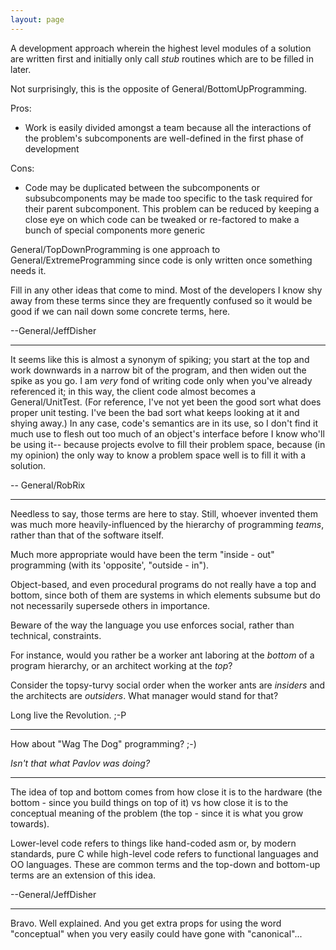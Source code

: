 ```yaml
---
layout: page
---
```




A development approach wherein the highest level modules of a solution are written first and initially only call *stub* routines which are to be filled in later.

Not surprisingly, this is the opposite of General/BottomUpProgramming.

Pros:

* Work is easily divided amongst a team because all the interactions of the problem's subcomponents are well-defined in the first phase of development


Cons:

* Code may be duplicated between the subcomponents or subsubcomponents may be made too specific to the task required for their parent subcomponent.  This problem can be reduced by keeping a close eye on which code can be tweaked or re-factored to make a bunch of special components more generic


General/TopDownProgramming is one approach to General/ExtremeProgramming since code is only written once something needs it.

Fill in any other ideas that come to mind. Most of the developers I know shy away from these terms since they are frequently confused so it would be good if we can nail down some concrete terms, here.

--General/JeffDisher

----

It seems like this is almost a synonym of spiking; you start at the top and work downwards in a narrow bit of the program, and then widen out the spike as you go. I am *very* fond of writing code only when you've already referenced it; in this way, the client code almost becomes a General/UnitTest. (For reference, I've not yet been the good sort what does proper unit testing. I've been the bad sort what keeps looking at it and shying away.) In any case, code's semantics are in its use, so I don't find it much use to flesh out too much of an object's interface before I know who'll be using it-- because projects evolve to fill their problem space, because (in my opinion) the only way to know a problem space well is to fill it with a solution.

-- General/RobRix

----

Needless to say, those terms are here to stay. Still, whoever invented them was much more heavily-influenced by the hierarchy of programming
*teams*, rather than that of the software itself.

Much more appropriate would have been the term "inside - out" programming (with its 'opposite', "outside - in").

Object-based, and even procedural programs do not really have a top and bottom, since both of them are systems
in which elements subsume but do not necessarily supersede others in importance.

Beware of the way the language you use enforces social, rather than technical, constraints.

For instance, would you rather be a worker ant laboring at the *bottom* of a program hierarchy, or an architect working at the *top*?

Consider the topsy-turvy social order when the worker ants are *insiders* and the architects are *outsiders*. What manager would stand for that?

Long live the Revolution.   ;-P

----

How about "Wag The Dog" programming? ;-)

*Isn't that what Pavlov was doing?*

----

The idea of top and bottom comes from how close it is to the hardware (the bottom - since you build things on top of it) vs how close it is to the conceptual meaning of the problem (the top - since it is what you grow towards).

Lower-level code refers to things like hand-coded asm or, by modern standards, pure C while high-level code refers to functional languages and OO languages.  These are common terms and the top-down and bottom-up terms are an extension of this idea.

--General/JeffDisher

----

Bravo. Well explained. And you get extra props for using the word "conceptual" when you very easily could have gone with "canonical"...